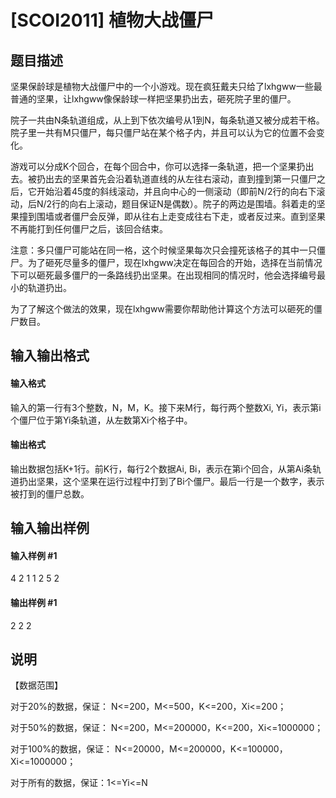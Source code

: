 
# [SCOI2011] 植物大战僵尸
## 题目描述
坚果保龄球是植物大战僵尸中的一个小游戏。现在疯狂戴夫只给了lxhgww一些最普通的坚果，让lxhgww像保龄球一样把坚果扔出去，砸死院子里的僵尸。

院子一共由N条轨道组成，从上到下依次编号从1到N，每条轨道又被分成若干格。院子里一共有M只僵尸，每只僵尸站在某个格子内，并且可以认为它的位置不会变化。

游戏可以分成K个回合，在每个回合中，你可以选择一条轨道，把一个坚果扔出去。被扔出去的坚果首先会沿着轨道直线的从左往右滚动，直到撞到第一只僵尸之后，它开始沿着45度的斜线滚动，并且向中心的一侧滚动（即前N/2行的向右下滚动，后N/2行的向右上滚动，题目保证N是偶数）。院子的两边是围墙。斜着走的坚果撞到围墙或者僵尸会反弹，即从往右上走变成往右下走，或者反过来。直到坚果不再能打到任何僵尸之后，该回合结束。

注意：多只僵尸可能站在同一格，这个时候坚果每次只会撞死该格子的其中一只僵尸。为了砸死尽量多的僵尸，现在lxhgww决定在每回合的开始，选择在当前情况下可以砸死最多僵尸的一条路线扔出坚果。在出现相同的情况时，他会选择编号最小的轨道扔出。

为了了解这个做法的效果，现在lxhgww需要你帮助他计算这个方法可以砸死的僵尸数目。

## 输入输出格式
#### 输入格式

输入的第一行有3个整数，N，M，K。接下来M行，每行两个整数Xi, Yi，表示第i个僵尸位于第Yi条轨道，从左数第Xi个格子中。

#### 输出格式

输出数据包括K+1行。前K行，每行2个数据Ai, Bi，表示在第i个回合，从第Ai条轨道扔出坚果，这个坚果在运行过程中打到了Bi个僵尸。最后一行是一个数字，表示被打到的僵尸总数。

## 输入输出样例
#### 输入样例 #1
4 2 1
1 2
5 2
#### 输出样例 #1
2 2
2
## 说明
【数据范围】

对于20%的数据，保证： N&lt;=200，M&lt;=500，K&lt;=200，Xi&lt;=200；

对于50%的数据，保证： N&lt;=200，M&lt;=200000，K&lt;=200，Xi&lt;=1000000；

对于100%的数据，保证： N&lt;=20000，M&lt;=200000，K&lt;=100000，Xi&lt;=1000000；

对于所有的数据，保证：1&lt;=Yi&lt;=N

 
